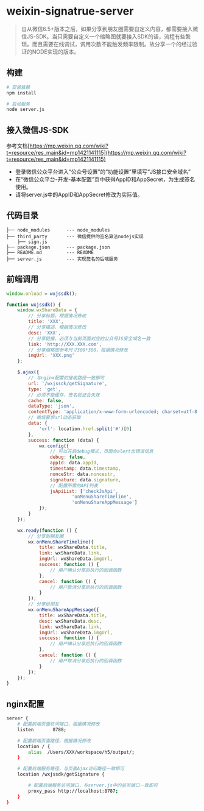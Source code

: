 # weixin-signatrue-server

> 自从微信6.5+版本之后，如果分享到朋友圈需要自定义内容，都需要接入微信JS-SDK。当只需要自定义一个缩略图就要接入SDK的话，流程有些繁琐。而且需要在线调试，调用次数不能触发频率限制。故分享一个的经过验证的NODE实现的版本。

## 构建

``` bash
# 安装依赖
npm install

# 启动服务
node server.js

```

## 接入微信JS-SDK

参考文档[https://mp.weixin.qq.com/wiki?t=resource/res_main&id=mp1421141115](https://mp.weixin.qq.com/wiki?t=resource/res_main&id=mp1421141115)

* 登录微信公众平台进入“公众号设置”的“功能设置”里填写“JS接口安全域名”
* 在“微信公众平台-开发-基本配置”页中获得AppID和AppSecret，为生成签名使用。
* 请将server.js中的AppID和AppSecret修改为实际值。

## 代码目录

```
├── node_modules      --- node_modules
├── third_party       --- 微信提供的签名算法nodejs实现
    ├── sign.js
├── package.json      --- package.json
├── README.md         --- README
├── server.js         --- 实现签名的后端服务

```

## 前端调用

``` javascript
window.onload = wxjssdk();

function wxjssdk() {
    window.wxShareData = {
        // 分享标题，根据情况修改
        title: 'XXX',
        // 分享描述，根据情况修改
        desc: 'XXX',
        // 分享链接，必须与当前页面对应的公众号JS安全域名一致
        link: 'http://XXX.XXX.com',
        // 分享缩略图参考尺寸300*300，根据情况修改
        imgUrl: 'XXX.png'
    };

    $.ajax({
        // 与nginx配置的接收路径一致即可
        url: '/wxjssdk/getSignature',
        type: 'get',
        // 必须不能缓存，签名验证会失效
        cache: false,
        dataType: 'json',
        contentType: 'application/x-www-form-urlencoded; charset=utf-8',
        // 微信要求url动态获取
        data: {
            'url': location.href.split('#')[0]
        },
        success: function (data) {
            wx.config({
                // 可以开启debug模式，页面会alert出错误信息
                debug: false,
                appId: data.appId,
                timestamp: data.timestamp,
                nonceStr: data.noncestr,
                signature: data.signature,
                // 配置所需的API列表
                jsApiList: ['checkJsApi',
                        'onMenuShareTimeline',
                        'onMenuShareAppMessage']
            });
        }
    });

    wx.ready(function () {
        // 分享到朋友圈
        wx.onMenuShareTimeline({
            title: wxShareData.title,
            link: wxShareData.link,
            imgUrl: wxShareData.imgUrl,
            success: function () {
                // 用户确认分享后执行的回调函数
            },
            cancel: function () {
                // 用户取消分享后执行的回调函数
            }
        });
        // 分享给朋友
        wx.onMenuShareAppMessage({
            title: wxShareData.title,
            desc: wxShareData.desc,
            link: wxShareData.link,
            imgUrl: wxShareData.imgUrl,
            success: function () {
                // 用户确认分享后执行的回调函数
            },
            cancel: function () {
                // 用户取消分享后执行的回调函数
            }
        });
    });
}
```

## nginx配置

``` bash
server {
    # 配置前端页面访问端口，根据情况修改
    listen       8788;

    # 配置前端页面路径，根据情况修改
    location / {
        alias  /Users/XXX/workspace/h5/output/;
    }

    # 配置后端服务路径，与页面Ajax访问路径一致即可
    location /wxjssdk/getSignature {

        # 配置后端服务访问端口，与server.js中的监听端口一致即可
        proxy_pass http://localhost:8787;
    }
}
```
